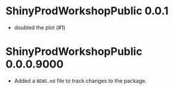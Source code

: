 # ShinyProdWorkshopPublic 0.0.1

* doubled the plot (#1)

# ShinyProdWorkshopPublic 0.0.0.9000

* Added a `NEWS.md` file to track changes to the package.
